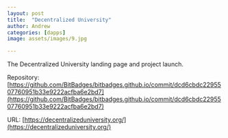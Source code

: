 ```yaml
---
layout: post
title:  "Decentralized University"
author: Andrew
categories: [dapps]
image: assets/images/9.jpg

---
```

The Decentralized University landing page and project launch.

Repository: [https://github.com/BitBadges/bitbadges.github.io/commit/dcd6cbdc2295507760951b33e9222acfba6e2bd7](https://github.com/BitBadges/bitbadges.github.io/commit/dcd6cbdc2295507760951b33e9222acfba6e2bd7)

URL: [https://decentralizeduniversity.org/](https://decentralizeduniversity.org/)
